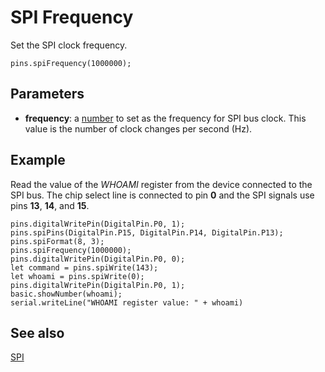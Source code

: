 # SPI Frequency

Set the SPI clock frequency.

```sig
pins.spiFrequency(1000000);
```

## Parameters

* **frequency**: a [number](/types/number) to set as the frequency for SPI bus clock. This value is the number of clock changes per second (Hz).

## Example

Read the value of the _WHOAMI_ register from the device connected to the SPI bus. The chip select line is connected to pin **0** and the SPI signals use pins **13**, **14**, and **15**.

```blocks
pins.digitalWritePin(DigitalPin.P0, 1);
pins.spiPins(DigitalPin.P15, DigitalPin.P14, DigitalPin.P13);
pins.spiFormat(8, 3);
pins.spiFrequency(1000000);
pins.digitalWritePin(DigitalPin.P0, 0);
let command = pins.spiWrite(143);
let whoami = pins.spiWrite(0);
pins.digitalWritePin(DigitalPin.P0, 1);
basic.showNumber(whoami);
serial.writeLine("WHOAMI register value: " + whoami)
```

## See also

[SPI](https://developer.mbed.org/handbook/SPI)

